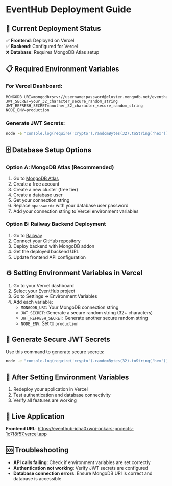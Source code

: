 # EventHub Deployment Guide

## 🚀 Current Deployment Status

✅ **Frontend**: Deployed on Vercel  
✅ **Backend**: Configured for Vercel  
❌ **Database**: Requires MongoDB Atlas setup  

## 📋 Required Environment Variables

### For Vercel Dashboard:
```
MONGODB_URI=mongodb+srv://username:password@cluster.mongodb.net/eventhub
JWT_SECRET=your_32_character_secure_random_string
JWT_REFRESH_SECRET=another_32_character_secure_random_string
NODE_ENV=production
```

### Generate JWT Secrets:
```bash
node -e "console.log(require('crypto').randomBytes(32).toString('hex'))"
```

## 🗄️ Database Setup Options

### Option A: MongoDB Atlas (Recommended)
1. Go to [MongoDB Atlas](https://cloud.mongodb.com)
2. Create a free account
3. Create a new cluster (free tier)
4. Create a database user
5. Get your connection string
6. Replace `<password>` with your database user password
7. Add your connection string to Vercel environment variables

### Option B: Railway Backend Deployment
1. Go to [Railway](https://railway.app)
2. Connect your GitHub repository
3. Deploy backend with MongoDB addon
4. Get the deployed backend URL
5. Update frontend API configuration

## ⚙️ Setting Environment Variables in Vercel

1. Go to your Vercel dashboard
2. Select your EventHub project
3. Go to Settings → Environment Variables
4. Add each variable:
   - `MONGODB_URI`: Your MongoDB connection string
   - `JWT_SECRET`: Generate a secure random string (32+ characters)
   - `JWT_REFRESH_SECRET`: Generate another secure random string
   - `NODE_ENV`: Set to `production`

## 🔧 Generate Secure JWT Secrets

Use this command to generate secure secrets:
```bash
node -e "console.log(require('crypto').randomBytes(32).toString('hex'))"
```

## 🔄 After Setting Environment Variables

1. Redeploy your application in Vercel
2. Test authentication and database connectivity
3. Verify all features are working

## 📱 Live Application

**Frontend URL**: https://eventhub-icha0xwqj-onkars-projects-1c7f8f57.vercel.app

## 🆘 Troubleshooting

- **API calls failing**: Check if environment variables are set correctly
- **Authentication not working**: Verify JWT secrets are configured
- **Database connection errors**: Ensure MongoDB URI is correct and database is accessible